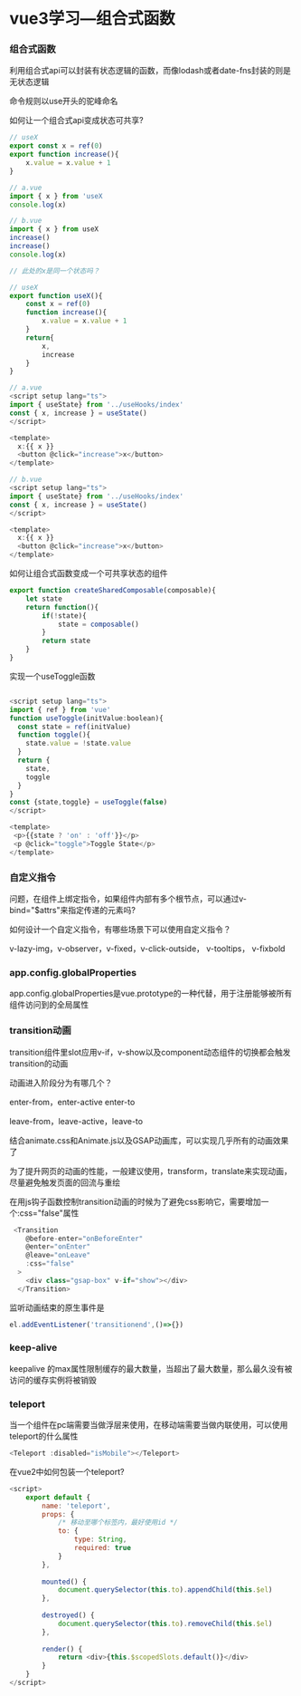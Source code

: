 # vue3学习—组合式函数

### 组合式函数

利用组合式api可以封装有状态逻辑的函数，而像lodash或者date-fns封装的则是无状态逻辑

命令规则以use开头的驼峰命名

如何让一个组合式api变成状态可共享?

```javascript
// useX
export const x = ref(0)
export function increase(){
    x.value = x.value + 1
}

// a.vue
import { x } from 'useX
console.log(x)

// b.vue
import { x } from useX
increase()
increase()
console.log(x)

// 此处的x是同一个状态吗？
```

```javascript
// useX
export function useX(){
    const x = ref(0)
    function increase(){
        x.value = x.value + 1
    }
    return{
        x,
        increase
    }
}

// a.vue
<script setup lang="ts">
import { useState} from '../useHooks/index'
const { x, increase } = useState()
</script>

<template>
  x:{{ x }}
  <button @click="increase">x</button>
</template>

// b.vue
<script setup lang="ts">
import { useState} from '../useHooks/index'
const { x, increase } = useState()
</script>

<template>
  x:{{ x }}
  <button @click="increase">x</button>
</template>

```

如何让组合式函数变成一个可共享状态的组件

```typescript
export function createSharedComposable(composable){
    let state
    return function(){
        if(!state){
            state = composable()
        }
        return state
    }
}
```

实现一个useToggle函数

```javascript

<script setup lang="ts">
import { ref } from 'vue'
function useToggle(initValue:boolean){
  const state = ref(initValue)
  function toggle(){
    state.value = !state.value
  }
  return {
    state,
    toggle
  }
}
const {state,toggle} = useToggle(false)
</script>

<template>
 <p>{{state ? 'on' : 'off'}}</p>
 <p @click="toggle">Toggle State</p>
</template>
```



### 自定义指令

问题，在组件上绑定指令，如果组件内部有多个根节点，可以通过v-bind="$attrs"来指定传递的元素吗?

如何设计一个自定义指令，有哪些场景下可以使用自定义指令？

v-lazy-img，v-observer，v-fixed，v-click-outside， v-tooltips，  v-fixbold

### app.config.globalProperties

app.config.globalProperties是vue.prototype的一种代替，用于注册能够被所有组件访问到的全局属性

### transition动画

transition组件里slot应用v-if，v-show以及component动态组件的切换都会触发transition的动画

动画进入阶段分为有哪几个？

enter-from，enter-active  enter-to

leave-from，leave-active，leave-to

结合animate.css和Animate.js以及GSAP动画库，可以实现几乎所有的动画效果了

为了提升网页的动画的性能，一般建议使用，transform，translate来实现动画，尽量避免触发页面的回流与重绘

在用js钩子函数控制transition动画的时候为了避免css影响它，需要增加一个:css="false"属性

```javascript
 <Transition
    @before-enter="onBeforeEnter"
    @enter="onEnter"
    @leave="onLeave"
    :css="false"
  >
    <div class="gsap-box" v-if="show"></div>
  </Transition>
```

监听动画结束的原生事件是

```javascript
el.addEventListener('transitionend',()=>{})
```

### keep-alive

keepalive 的max属性限制缓存的最大数量，当超出了最大数量，那么最久没有被访问的缓存实例将被销毁

### teleport

当一个组件在pc端需要当做浮层来使用，在移动端需要当做内联使用，可以使用teleport的什么属性

```javascript
<Teleport :disabled="isMobile"></Teleport>
```

在vue2中如何包装一个teleport?

```javascript
<script>
    export default {
        name: 'teleport',
        props: {
            /* 移动至哪个标签内，最好使用id */
            to: {
                type: String,
                required: true
            }
        },
 
        mounted() {
            document.querySelector(this.to).appendChild(this.$el)
        },
 
        destroyed() {
            document.querySelector(this.to).removeChild(this.$el)
        },
 
        render() {
            return <div>{this.$scopedSlots.default()}</div>
        }
    }
</script>

```
